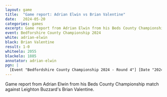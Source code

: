 ```yaml
---
layout: game
title:  "Game report: Adrian Elwin vs Brian Valentine"
date:   2024-05-20
categories: games
excerpt: Game report from Adrian Elwin from his Beds County Championship match against Leighton Buzzard's Brian Valentine.
event: Bedforshire County Championship 2024
white: adrian-elwin
black: Brian Valentine
result: 1-0
whiteelo: 2055
blackelo: 1885
annotator: adrian-elwin
pgn: |
  [Event "Bedfordshire County Championship 2024 - Round 4"] [Date "2024.05.03"][White "Adrian G Elwin (2055)"] [Black "Brian Valentine (1885)"][Result "1-0"][ECO "B16"] 1. d4 Nf6 2. c4 e6 3. Nf3 Bb4+ 4. Bd2 Bxd2+ 5. Nbxd2 O-O 6. e3 ({It is tempting to play} 6. e4 {but it is difficult to develope the WKB after} 6...  d6 {and ... e5 by Black. It was at this point that I decided to play against the Black Kingside and see what happened.}) d6 7. Bd3 Re8 8. Qc2 Nc6 9. a3 e5 10. O-O-O {The more aggressive castling option.} Bg4 11. d5 Ne7 12. h3 Bh5 13. Rdg1 (13. g4 Bg6 14. g5 Nh5 15. Nh4 Bxd3 16. Qxd3 Rf8 17. Qe2 g6 18. Ne4$10) Bg6 14. g4 c6 (14... Rc8 15. Kb1 c6 16. dxc6 Rxc6 17. Bxg6 hxg6 18. Qd3 Qc7 19. g5 Nd7 20. h4)15. Bxg6 hxg6 16. dxc6 Nxc6 17. h4 e4 18. Ng5 d5 19. h5 gxh5$6 (19... Ne5 {Is a better option allowing play against g4 and d3, but allows White to open the h file with} 20. hxg6) 20. gxh5 Ne5 21. h6 g6 22. f4 Nxc4 23. Nxc4 Rc8 24. h7+ Kg7 25. Qg2$6 (25. Qh2 {is better} Nh5 26. Nxf7 Kxf7 27. f5 Rxc4+ 28. Kb1 Nf6 29. fxg6+ Ke6 30. Rg5 Rc8 31. g7 Qc7 32. h8=Q Qxh2 33. Qxh2 Kd7 34. Qf4 Re6 35. Rh6 Ke7 36. Re5 Kd6 37. Rxe6+ Kc5 38. Qxf6$18) (25. Ne5 Rxc2+ 26. Kxc2 Qc8+ 27. Kb1 Rh8 28. Ngxf7 Rxh7 29. Rxg6+ Kf8 30. Rxh7 Nxh7 31. Nh6 Ke8 32. Rg8+ Nf8 33. Ng6 Qh3 34. Rxf8+ Kd7 35. Ne5+ Kc7 36. Nf5$18) Rxc4+ 26. Kb1 Qd7 27. Qh2 (27. f5 Qxf5 28. Rf1 Qe5 29. Qh3 Nh5 30. Nxf7 Qc7 31. h8=Q+ Rxh8 32. Nxh8 Kxh8 33. Rf5 Rc6 34. Rxh5+ gxh5 35. Qxh5+ Kg7 36. Rg1+ Kf8 37. Qh8+ Ke7 38. Rg7+ Kd6 39. Qh2+ Kc5 40. Rxc7$18) Kh8 28. f5 Rc6 29. Qh6 Qe7 (29... Nh5 30. fxg6 fxg6 31. Rf1 Rf6 32. Rxf6 Nxf6 33. Qxg6 Rf8 34. Qh6 Qe7 35. Ne6 Rf7 36. Nf4 Rg7 37. Ng6+ Rxg6 38. Qxg6$18) 30. fxg6 fxg6 31. Qxg6 Rf8 32. Nf7+ Qxf7 33. Qg8+ {It's nice when a plan comes together.} 1-0
---
```


Game report from Adrian Elwin from his Beds County Championship match against Leighton Buzzard's Brian Valentine.